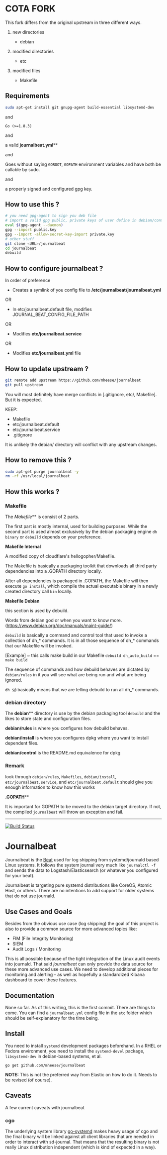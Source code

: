 # COTA FORK

This fork differs from the original upstream in three different ways. 

1. new directories
	- debian

2. modified directories
	- etc

3. modified files
	- Makefile

## Requirements

```sh
sudo apt-get install git gnupg-agent build-essential libsystemd-dev
```

and

```
Go (>=1.8.3)
```

and

a valid __journalbeat.yml__**

and

Goes without saying `GOROOT`, `GOPATH` environment variables and have both be callable by sudo.

and

a properly signed and configured gpg key.

## How to use this ?

```sh
# you need gpg-agent to sign you deb file
# import a valid gpg public, private keys of user define in debian/control
eval $(gpg-agent --daemon)
gpg --import public.key
gpg --import -allow-secret-key-import private.key
# other stuff
git clone <URL>/journalbeat
cd journalbeat
debuild
```

## How to configure journalbeat ?

In order of preference

- Creates a symlink of you config file to __/etc/journalbeat/journalbeat.yml__

OR

- In etc/journalbeat.default file, modifies JOURNAL_BEAT_CONFIG_FILE_PATH

OR

- Modifies __etc/journalbeat.service__

OR

- Modifies __etc/journalbeat.yml__ file

## How to update upstream ?

```sh
git remote add upstream https://github.com/mheese/journalbeat
git pull upstream
```

You will most definitely have merge conflicts in [.gitignore, etc/, Makefile]. But it is expected.

KEEP:
- Makefile
- etc/journalbeat.default
- etc/journalbeat.service
- .gitignore

It is unlikely the debian/ directory will conflict with any upstream changes.

## How to remove this ?

```sh
sudo apt-get purge journalbeat -y
rm -rf /usr/local/journalbeat
```

## How this works ?

### Makefile

The _Makefile_** is consist of 2 parts.

The first part is mostly internal, used for building purposes.
While the second part is used almost exclusively by the debian packaging engine `dh binary` or `debuild` depends on your preference.

__Makefile Internal__

A modified copy of cloudflare's hellogopher/Makefile.

The Makefile is basically a packaging toolkit that downloads all third party dependencies into a .GOPATH directory locally. 

After all dependencies is packaged in .GOPATH, the Makefile will then execute `go install`, which compile the actual executable binary in a newly created directory call `bin` locally.

__Makefile Debian__

this section is used by debuild.

Words from debian god or when you want to know more. (https://www.debian.org/doc/manuals/maint-guide/)

`debuild` is basically a command and control tool that used to invoke a collection of dh_* commands. It is in all those sequence of dh_* commands that our Makefile will be invoked.

[Example] ~ this calls make build in our Makefile
`debuild dh_auto_build` == `make build`

The sequence of commands and how debuild behaves are dictated by `debian/rules` in it you will see what are being run and what are being ignored. 

`dh $@` basically means that we are telling debuild to run all dh_* commands.

### debian directory

The __debian__** directory is use by the debian packaging tool `debuild` and the likes to store state and configuration files.

__debian/rules__ is where you configures how debuild behaves.

__debian/install__ is where you configures dpkg where you want to install dependent files.

__debian/control__ is the README.md equivalence for dpkg


### Remark

look through `debian/rules`, `Makefiles`, `debian/install`, `etc/journalbeat.service`, and `etc/journalbeat.default` should give you enough information to know how this works

__.GOPATH__**

It is important for GOPATH to be moved to the debian target directory. If not, the compiled `journalbeat` will throw an exception and fail.

---


[![Build Status](https://travis-ci.org/mheese/journalbeat.svg?branch=master)](https://travis-ci.org/mheese/journalbeat)

# Journalbeat

Journalbeat is the [Beat](https://www.elastic.co/products/beats) used for log
shipping from systemd/journald based Linux systems. It follows the system journal
very much like `journalctl -f` and sends the data to Logstash/Elasticsearch (or
whatever you configured for your beat).

Journalbeat is targeting pure systemd distributions like CoreOS, Atomic Host, or
others. There are no intentions to add support for older systems that do not use
journald.

## Use Cases and Goals

Besides from the obvious use case (log shipping) the goal of this project is also
to provide a common source for more advanced topics like:
- FIM (File Integrity Monitoring)
- SIEM
- Audit Logs / Monitoring

This is all possible because of the tight integration of the Linux audit events
into journald. That said _journalbeat_ can only provide the data source for
these more advanced use cases. We need to develop additional pieces for
monitoring and alerting - as well as hopefully a standardized Kibana dashboard
to cover these features.

## Documentation

None so far. As of this writing, this is the first commit. There are things to
come. You can find a `journalbeat.yml` config file in the `etc` folder which
should be self-explanatory for the time being.

## Install

You need to install `systemd` development packages beforehand. In a
RHEL or Fedora environment, you need to install the `systemd-devel` package, `libsystemd-dev` in debian-based systems, et al.

`go get github.com/mheese/journalbeat`

**NOTE:** This is not the preferred way from Elastic on how to do it. Needs to
be revised (of course).

## Caveats

A few current caveats with journalbeat

### cgo

The underlying system library [go-systemd](https://github.com/coreos/go-systemd) makes heavy usage of cgo and the final binary will be linked against all client libraries that are needed in order to interact with sd-journal. That means that
the resulting binary is not really Linux distribution independent (which is kind of expected in a way).
